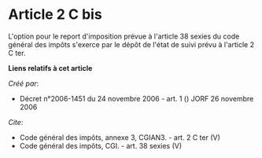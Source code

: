 # Article 2 C bis

L'option pour le report d'imposition prévue à l'article 38 sexies du code général des impôts s'exerce par le dépôt de l'état
de suivi prévu à l'article 2 C ter.

**Liens relatifs à cet article**

_Créé par_:

  - Décret n°2006-1451 du 24 novembre 2006 - art. 1 () JORF 26 novembre 2006

_Cite_:

  - Code général des impôts, annexe 3, CGIAN3. - art. 2 C ter (V)
  - Code général des impôts, CGI. - art. 38 sexies (V)
